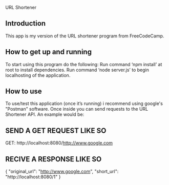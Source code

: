 URL Shortener


Introduction
------------------
This app is my version of the URL shortener program from FreeCodeCamp. 
 
How to get up and running
-----------------
To start using this program do the following:
Run command ‘npm install’ at root to install dependencies.
Run command ‘node server.js’ to begin localhosting of the application.
 
How to use
----------------
To use/test this application (once it’s running) i recommend using google's "Postman" software. Once inside you can send requests to the URL Shortener API. An example would be:

SEND A GET REQUEST LIKE SO 
----------------------------
GET: http://localhost:8080/http://www.google.com

RECIVE A RESPONSE LIKE SO 
----------------------------
{
  "original_url": "http://www.google.com",
  "short_url": "http://localhost:8080/1"
}
